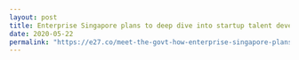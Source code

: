 ```yaml
---
layout: post
title: Enterprise Singapore plans to deep dive into startup talent development, international collaboration
date: 2020-05-22
permalink: "https://e27.co/meet-the-govt-how-enterprise-singapore-plans-to-deep-dive-into-startup-talent-development-international-collaboration-20200520/"
---
```

